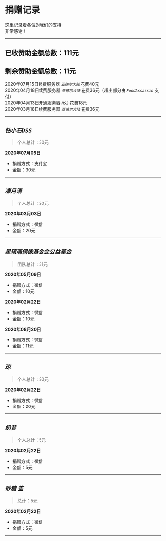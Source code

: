 # 捐赠记录

这里记录着各位对我们的支持  
非常感谢！

* * *

## 已收赞助金额总数：111元
## 剩余赞助金额总数：11元

2020年07月15日续费服务器 *`亚德尔大陆`* 花费40元  
2020年04月18日续费服务器 *`亚德尔大陆`* 花费36元（超出部分由 *`FoodAssassin`* 支付）  
2020年04月13日开通服务器 *`MS2`* 花费18元  
2020年03月18日续费服务器 *`亚德尔大陆`* 花费36元

* * *

## *`钻小石DSS`*
> 个人总计：30元

**2020年07月05日**
* 捐赠方式：支付宝
* 金额：30元

* * *

## *`凛月清`*
> 个人总计：20元

**2020年03月03日**
* 捐赠方式：微信
* 金额：20元

* * *

## *`星璃璃偶像基金会公益基金`*
> 团队总计：31元

**2020年05月09日**
* 捐赠方式：微信
* 金额：10元

**2020年02月22日**
* 捐赠方式：微信
* 金额：10元

**2020年08月20日**
* 捐赠方式：微信
* 金额：11元

* * *

## *`琼`*
> 个人总计：20元

**2020年02月22日**
* 捐赠方式：微信
* 金额：20元

* * *

## *`奶昔`*
> 个人总计：5元

**2020年02月22日**
* 捐赠方式：微信
* 金额：5元

* * *

## *`砂糖`* *`笙`*
> 总计：5元

**2020年02月22日**
* 捐赠方式：微信
* 金额：5元

* * *
